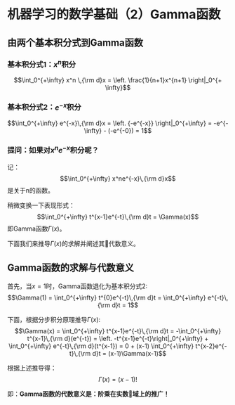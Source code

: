# 机器学习的数学基础（2）Gamma函数

## 由两个基本积分式到Gamma函数

### 基本积分式1：$x^n$积分

$$\int_0^{+\infty} x^n \,{\rm d}x = \left. \frac{1}{n+1}x^{n+1} \right|_0^{+ \infty}$$

### 基本积分式2：$e^{-x}$积分

$$\int_0^{+\infty} e^{-x}\,{\rm d}x = \left. {-e^{-x}} \right|_0^{+\infty} = -e^{-\infty} - (-e^{-0}) = 1$$

### 提问：如果对$x^ne^{-x}$积分呢？

记：
$$\int_0^{+\infty} x^ne^{-x}\,{\rm d}x$$是关于n的函数。

稍微变换一下表现形式：
$$\int_0^{+\infty} t^{x-1}e^{-t}\,{\rm d}t = \Gamma(x)$$
即Gamma函数$\Gamma(x)$。

下面我们来推导$\Gamma(x)$的求解并阐述其代数意义。

## Gamma函数的求解与代数意义

首先，当$x=1$时，Gamma函数退化为基本积分式2:
$$\Gamma(1) = \int_0^{+\infty} t^{0}e^{-t}\,{\rm d}t = \int_0^{+\infty} e^{-t}\,{\rm d}t = 1$$

下面，根据分步积分原理推导$\Gamma(x)$:
$$\Gamma(x) = \int_0^{+\infty} t^{x-1}e^{-t}\,{\rm d}t = -\int_0^{+\infty} t^{x-1}\,{\rm d}(e^{-t}) = \left. -t^{x-1}e^{-t}\right|_0^{+\infty} + \int_0^{+\infty} e^{-t}\,{\rm d}(t^{x-1}) = 0 + (x-1) \int_0^{+\infty} t^{x-2}e^{-t}\,{\rm d}t = (x-1)\Gamma(x-1)$$

根据上述推导得：
$$\Gamma(x) = (x-1)!$$

即：**Gamma函数的代数意义是：阶乘在实数域上的推广！**